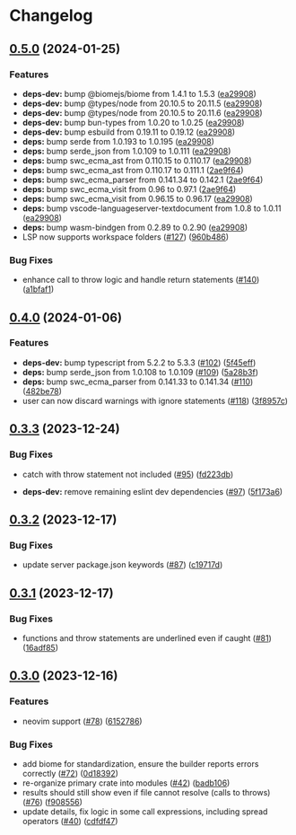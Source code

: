 # Changelog

## [0.5.0](https://github.com/michaelangeloio/does-it-throw/compare/does-it-throw-lsp-v0.4.0...does-it-throw-lsp-v0.5.0) (2024-01-25)


### Features

* **deps-dev:** bump @biomejs/biome from 1.4.1 to 1.5.3 ([ea29908](https://github.com/michaelangeloio/does-it-throw/commit/ea29908c94253fc3171738f7fc802a71f9166d75))
* **deps-dev:** bump @types/node from 20.10.5 to 20.11.5 ([ea29908](https://github.com/michaelangeloio/does-it-throw/commit/ea29908c94253fc3171738f7fc802a71f9166d75))
* **deps-dev:** bump @types/node from 20.10.5 to 20.11.6 ([ea29908](https://github.com/michaelangeloio/does-it-throw/commit/ea29908c94253fc3171738f7fc802a71f9166d75))
* **deps-dev:** bump bun-types from 1.0.20 to 1.0.25 ([ea29908](https://github.com/michaelangeloio/does-it-throw/commit/ea29908c94253fc3171738f7fc802a71f9166d75))
* **deps-dev:** bump esbuild from 0.19.11 to 0.19.12 ([ea29908](https://github.com/michaelangeloio/does-it-throw/commit/ea29908c94253fc3171738f7fc802a71f9166d75))
* **deps:** bump serde from 1.0.193 to 1.0.195 ([ea29908](https://github.com/michaelangeloio/does-it-throw/commit/ea29908c94253fc3171738f7fc802a71f9166d75))
* **deps:** bump serde_json from 1.0.109 to 1.0.111 ([ea29908](https://github.com/michaelangeloio/does-it-throw/commit/ea29908c94253fc3171738f7fc802a71f9166d75))
* **deps:** bump swc_ecma_ast from 0.110.15 to 0.110.17 ([ea29908](https://github.com/michaelangeloio/does-it-throw/commit/ea29908c94253fc3171738f7fc802a71f9166d75))
* **deps:** bump swc_ecma_ast from 0.110.17 to 0.111.1 ([2ae9f64](https://github.com/michaelangeloio/does-it-throw/commit/2ae9f64e149a74502547ed60e1b4737518844b4b))
* **deps:** bump swc_ecma_parser from 0.141.34 to 0.142.1 ([2ae9f64](https://github.com/michaelangeloio/does-it-throw/commit/2ae9f64e149a74502547ed60e1b4737518844b4b))
* **deps:** bump swc_ecma_visit from 0.96 to 0.97.1 ([2ae9f64](https://github.com/michaelangeloio/does-it-throw/commit/2ae9f64e149a74502547ed60e1b4737518844b4b))
* **deps:** bump swc_ecma_visit from 0.96.15 to 0.96.17 ([ea29908](https://github.com/michaelangeloio/does-it-throw/commit/ea29908c94253fc3171738f7fc802a71f9166d75))
* **deps:** bump vscode-languageserver-textdocument from 1.0.8 to 1.0.11 ([ea29908](https://github.com/michaelangeloio/does-it-throw/commit/ea29908c94253fc3171738f7fc802a71f9166d75))
* **deps:** bump wasm-bindgen from 0.2.89 to 0.2.90 ([ea29908](https://github.com/michaelangeloio/does-it-throw/commit/ea29908c94253fc3171738f7fc802a71f9166d75))
* LSP now supports workspace folders ([#127](https://github.com/michaelangeloio/does-it-throw/issues/127)) ([960b486](https://github.com/michaelangeloio/does-it-throw/commit/960b486e8cfe4fd5165be4dd200457c7e5b90979))


### Bug Fixes

* enhance call to throw logic and handle return statements  ([#140](https://github.com/michaelangeloio/does-it-throw/issues/140)) ([a1bfaf1](https://github.com/michaelangeloio/does-it-throw/commit/a1bfaf16c768aeb49ecaecb991ca6a2b57e71072))

## [0.4.0](https://github.com/michaelangeloio/does-it-throw/compare/does-it-throw-lsp-v0.3.3...does-it-throw-lsp-v0.4.0) (2024-01-06)


### Features

* **deps-dev:** bump typescript from 5.2.2 to 5.3.3 ([#102](https://github.com/michaelangeloio/does-it-throw/issues/102)) ([5f45eff](https://github.com/michaelangeloio/does-it-throw/commit/5f45eff8493f674470331c252bdfc2f558d96c3f))
* **deps:** bump serde_json from 1.0.108 to 1.0.109 ([#109](https://github.com/michaelangeloio/does-it-throw/issues/109)) ([5a28b3f](https://github.com/michaelangeloio/does-it-throw/commit/5a28b3f26992c4bca9d7bb276efdd27fa5b9a53a))
* **deps:** bump swc_ecma_parser from 0.141.33 to 0.141.34 ([#110](https://github.com/michaelangeloio/does-it-throw/issues/110)) ([482be78](https://github.com/michaelangeloio/does-it-throw/commit/482be78a20732f350377d4e534afae1053080e58))
* user can now discard warnings with ignore statements ([#118](https://github.com/michaelangeloio/does-it-throw/issues/118)) ([3f8957c](https://github.com/michaelangeloio/does-it-throw/commit/3f8957c60fd90f9ab7b6646c04ec22dcecb21556))

## [0.3.3](https://github.com/michaelangeloio/does-it-throw/compare/does-it-throw-lsp-v0.3.2...does-it-throw-lsp-v0.3.3) (2023-12-24)


### Bug Fixes

* catch with throw statement not included ([#95](https://github.com/michaelangeloio/does-it-throw/issues/95)) ([fd223db](https://github.com/michaelangeloio/does-it-throw/commit/fd223db4f56e87439999b9b33a393769bd2b7c5b))

* **deps-dev:** remove remaining eslint dev dependencies ([#97](https://github.com/michaelangeloio/does-it-throw/issues/97)) ([5f173a6](https://github.com/michaelangeloio/does-it-throw/commit/5f173a69cb86570a526a665d453b86ae776538d0))

## [0.3.2](https://github.com/michaelangeloio/does-it-throw/compare/does-it-throw-lsp-v0.3.1...does-it-throw-lsp-v0.3.2) (2023-12-17)


### Bug Fixes

* update server package.json keywords ([#87](https://github.com/michaelangeloio/does-it-throw/issues/87)) ([c19717d](https://github.com/michaelangeloio/does-it-throw/commit/c19717d96a09152d959bfd7d5c3a34ac62f5e26d))

## [0.3.1](https://github.com/michaelangeloio/does-it-throw/compare/does-it-throw-lsp-v0.3.0...does-it-throw-lsp-v0.3.1) (2023-12-17)


### Bug Fixes

* functions and throw statements are underlined even if caught ([#81](https://github.com/michaelangeloio/does-it-throw/issues/81)) ([16adf85](https://github.com/michaelangeloio/does-it-throw/commit/16adf85b05b92542fa6c09ac1611dd56c7603c99))

## [0.3.0](https://github.com/michaelangeloio/does-it-throw/compare/does-it-throw-lsp-v0.2.5...does-it-throw-lsp-v0.3.0) (2023-12-16)


### Features

* neovim support ([#78](https://github.com/michaelangeloio/does-it-throw/issues/78)) ([6152786](https://github.com/michaelangeloio/does-it-throw/commit/61527869e70f54e99616375f7efd53b24e0fa01a))


### Bug Fixes

* add biome for standardization, ensure the builder reports errors correctly ([#72](https://github.com/michaelangeloio/does-it-throw/issues/72)) ([0d18392](https://github.com/michaelangeloio/does-it-throw/commit/0d18392268516abb79d015f90495dd331e7ef998))
* re-organize primary crate into modules ([#42](https://github.com/michaelangeloio/does-it-throw/issues/42)) ([badb106](https://github.com/michaelangeloio/does-it-throw/commit/badb1061d0dfc679458d55609e43cccfdca01794))
* results should still show even if file cannot resolve (calls to throws) ([#76](https://github.com/michaelangeloio/does-it-throw/issues/76)) ([f908556](https://github.com/michaelangeloio/does-it-throw/commit/f908556dfda8eca9195c87269fac71bc6d3e8bf9))
* update details, fix logic in some call expressions, including spread operators ([#40](https://github.com/michaelangeloio/does-it-throw/issues/40)) ([cdfdf47](https://github.com/michaelangeloio/does-it-throw/commit/cdfdf47a2d657364abc1b3b3ce97e89405b842b3))
